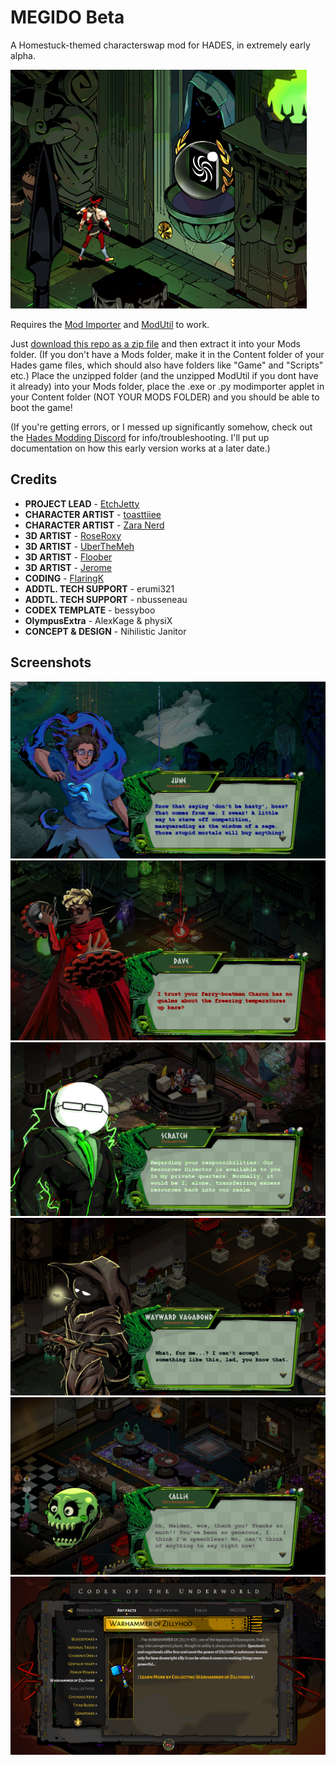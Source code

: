 # MEGIDO Beta
A Homestuck-themed characterswap mod for HADES, in extremely early alpha. 

![A screenshot of Zagreus from Hades, staring at a door with the Space Aspect from Homestuck on it, implying he can walk through and collect the reward.](docs/zagreus_space.png?raw=true "Foreshadowing dot png")

Requires the [Mod Importer](https://www.nexusmods.com/hades/mods/26) and [ModUtil](https://www.nexusmods.com/hades/mods/27) to work. 

Just [download this repo as a zip file](https://github.com/EtchJetty/MEGIDOBeta/archive/refs/heads/master.zip) and then extract it into your Mods folder. (If you don't have a Mods folder, make it in the Content folder of your Hades game files, which should also have folders like "Game" and "Scripts" etc.) Place the unzipped folder (and the unzipped ModUtil if you dont have it already) into your Mods folder, place the .exe or .py modimporter applet in your Content folder (NOT YOUR MODS FOLDER) and you should be able to boot the game! 

(If you're getting errors, or I messed up significantly somehow, check out the [Hades Modding Discord](https://discordapp.com/invite/KuMbyrN) for info/troubleshooting. I'll put up documentation on how this early version works at a later date.)

## Credits

- **PROJECT LEAD** - [EtchJetty](https://twitter.com/EtchJetty) 
- **CHARACTER ARTIST** - [toasttiiee](https://twitter.com/toasttiiee)
- **CHARACTER ARTIST** - [Zara Nerd](https://twitter.com/Nerd_Zara) 
- **3D ARTIST** - [RoseRoxy](https://twitter.com/RoseRoxy_) 
- **3D ARTIST** - [UberTheMeh](https://twitter.com/rudfkr0316) 
- **3D ARTIST** - [Floober](https://twitter.com/Floober364) 
- **3D ARTIST** - [Jerome](https://twitter.com/JeromeHaldemann) 
- **CODING** - [FlaringK](https://flaringk.github.io/) 
- **ADDTL. TECH SUPPORT** - erumi321 
- **ADDTL. TECH SUPPORT** - nbusseneau 
- **CODEX TEMPLATE** - bessyboo 
- **OlympusExtra** - AlexKage & physiX 
- **CONCEPT & DESIGN** - Nihilistic Janitor

## Screenshots

![June](docs/june.png?raw=true "MEGIDO")
![Dave](docs/dave.png?raw=true "MEGIDO")
![Scratch](docs/scratch.png?raw=true "MEGIDO")
![Wv](docs/wv.png?raw=true "MEGIDO")
![Callie](docs/callie.png?raw=true "MEGIDO")
![Zilly](docs/zilly.png?raw=true "MEGIDO")

<!-- 
> basically yall know the game HADES?
> ![Pop Scratch and Damara Megido.](docs/m1.png?raw=true "MEGIDO")
> 
> well
> lemme introduce you to the concept for MEGIDO
> ![Rose Lalonde giving a boon.](docs/m2.png?raw=true "MEGIDO")
> 
> (lower effort one)
> ![Damara Megido on the Boons menu.](docs/m3.png?raw=true "MEGIDO")
> 
> but you get the concept, right?
> ![Eridan Ampora giving a boon.](docs/m4.png?raw=true "MEGIDO")
> 
> the homestuck kids.... they're literally GODS
> ![Dave Strider giving a boon.](docs/m5.png?raw=true "MEGIDO")
> 
> couldn't they be invoked just as much as those from olympus?
> ![Vriska Serket giving a boon.](docs/m6.png?raw=true "MEGIDO")
> 
> ![Damara Megido preparing to fight the Midnight Crew.](docs/m7.png?raw=true "MEGIDO")
> 
> idk. i think there is a lot of potential here or in a similar concept -- its one of the, damn i wish homestuck had become ubiquitous enough to recieve games and spinoffs in the same way that other properties do,
> ![John(?) Egbert giving a boon.](docs/m8.png?raw=true "MEGIDO")
> 
> kinda things
> 
> ![Pop Scratch retrieving Damara's meteor.](docs/rulermegido.gif?raw=true "MEGIDO")
> 
> i just think
> 
> that if you are wanting for a setting similar to hell.............
> 
> infinite scratch manor escape roguelike
 -->
